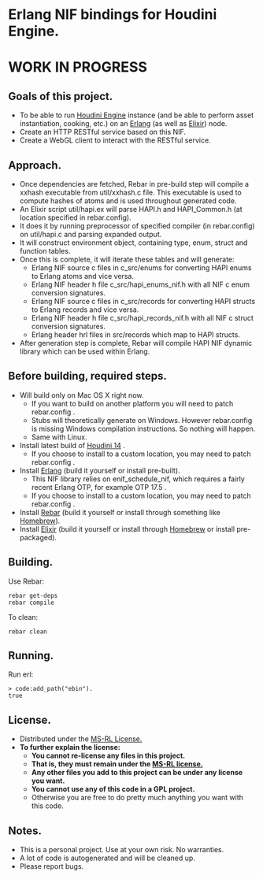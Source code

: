 # Erlang NIF bindings for Houdini Engine.
# WORK IN PROGRESS

## Goals of this project.

* To be able to run [Houdini Engine](http://www.sidefx.com/index.php?option=com_content&task=blogcategory&id=227&Itemid=381) instance (and be able to perform asset instantiation, cooking, etc.) on an [Erlang](http://www.erlang.org/) (as well as [Elixir](http://elixir-lang.org)) node.
* Create an HTTP RESTful service based on this NIF.
* Create a WebGL client to interact with the RESTful service.

## Approach.
* Once dependencies are fetched, Rebar in pre-build step will compile a xxhash executable from util/xxhash.c file. This executable is used to compute hashes of atoms and is used throughout generated code.
* An Elixir script util/hapi.ex will parse HAPI.h and HAPI_Common.h (at location specified in rebar.config).
* It does it by running preprocessor of specified compiler (in rebar.config) on util/hapi.c and parsing expanded output.
* It will construct environment object, containing type, enum, struct and function tables.
* Once this is complete, it will iterate these tables and will generate:
  * Erlang NIF source c files in c_src/enums for converting HAPI enums to Erlang atoms and vice versa.
  * Erlang NIF header h file c_src/hapi_enums_nif.h with all NIF c enum conversion signatures.
  * Erlang NIF source c files in c_src/records for converting HAPI structs to Erlang records and vice versa.
  * Erlang NIF header h file c_src/hapi_records_nif.h with all NIF c struct conversion signatures.
  * Erlang header hrl files in src/records which map to HAPI structs.
* After generation step is complete, Rebar will compile HAPI NIF dynamic library which can be used within Erlang.

## Before building, required steps.
* Will build only on Mac OS X right now.
  * If you want to build on another platform you will need to patch rebar.config .
  * Stubs will theoretically generate on Windows. However rebar.config is missing Windows compilation instructions. So nothing will happen.
  * Same with Linux.
* Install latest build of [Houdini 14](http://www.sidefx.com/index.php?option=com_download&Itemid=208) .
  * If you choose to install to a custom location, you may need to patch rebar.config .
* Install [Erlang](http://www.erlang.org/download.html) (build it yourself or install pre-built).
  * This NIF library relies on enif_schedule_nif, which requires a fairly recent Erlang OTP, for example OTP 17.5 .
  * If you choose to install to a custom location, you may need to patch rebar.config .
* Install [Rebar](https://github.com/rebar/rebar) (build it yourself or install through something like [Homebrew](http://brew.sh/)).
* Install [Elixir](http://elixir-lang.org/) (build it yourself or install through [Homebrew](http://brew.sh/) or install pre-packaged).

## Building.
Use Rebar:

```
rebar get-deps
rebar compile
```
To clean:
```
rebar clean
```

## Running.  

Run erl:

```
> code:add_path("ebin").
true
```
## License.

* Distributed under the [MS-RL License.](http://opensource.org/licenses/MS-RL)
* **To further explain the license:**
  * **You cannot re-license any files in this project.**
  * **That is, they must remain under the [MS-RL license.](http://opensource.org/licenses/MS-RL)**
  * **Any other files you add to this project can be under any license you want.**
  * **You cannot use any of this code in a GPL project.**
  * Otherwise you are free to do pretty much anything you want with this code.

## Notes.

* This is a personal project. Use at your own risk. No warranties.
* A lot of code is autogenerated and will be cleaned up.
* Please report bugs.
